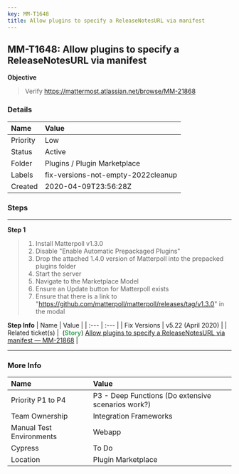 ```yaml
---
key: MM-T1648
title: Allow plugins to specify a ReleaseNotesURL via manifest
---
```


## MM-T1648: Allow plugins to specify a ReleaseNotesURL via manifest

**Objective**

> <article>Verify&nbsp;<a href="https://mattermost.atlassian.net/browse/MM-21868">https://mattermost.atlassian.net/browse/MM-21868</a></article>

### Details

| Name     | Value                              |
| :------- | :--------------------------------- |
| Priority | Low                                |
| Status   | Active                             |
| Folder   | Plugins / Plugin Marketplace       |
| Labels   | fix-versions-not-empty-2022cleanup |
| Created  | 2020-04-09T23:56:28Z               |

### Steps

<hr/>

**Step 1**

> <article><ol><li>Install Matterpoll v1.3.0</li><li>Disable "Enable Automatic Prepackaged Plugins"</li><li>Drop the attached 1.4.0 version of Matterpoll into the prepacked plugins folder</li><li>Start the server</li><li>Navigate to the Marketplace Model</li><li>Ensure an Update button for Matterpoll exists</li><li>Ensure that there is a link to "<a href="https://github.com/matterpoll/matterpoll/releases/tag/v1.3.0" title="Follow link">https://github.com/matterpoll/matterpoll/releases/tag/v1.3.0</a>" in the modal</li></ol></article>

**Step Info**
| Name | Value |
| :--- | :--- |
| Fix Versions | v5.22 (April 2020) |
| Related ticket(s) | &nbsp;(<strong><span style="color: rgb(65, 168, 95);">Story</span></strong>)&nbsp;<a href="https://mattermost.atlassian.net/browse/MM-21868">Allow plugins to specify a ReleaseNotesURL via manifest — MM-21868</a> |

<hr/>

### More Info

| Name                     | Value                                              |
| :----------------------- | :------------------------------------------------- |
| Priority P1 to P4        | P3 - Deep Functions (Do extensive scenarios work?) |
| Team Ownership           | Integration Frameworks                             |
| Manual Test Environments | Webapp                                             |
| Cypress                  | To Do                                              |
| Location                 | Plugin Marketplace                                 |
